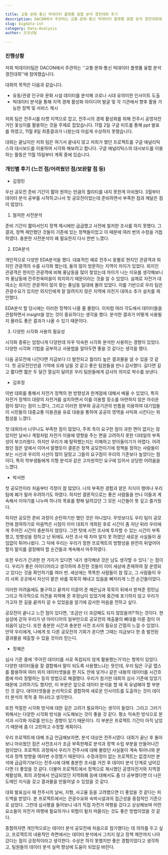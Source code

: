```yaml
---

title: 교통·문화·통신 빅데이터 플랫폼 융합 분석 경진대회 후기
description: DACON에서 주관하는 교통·문화·통신 빅데이터 플랫폼 융합 분석 경진대회에 참가하였고 현재 진행상황과 팀원들이 프로젝트를 하며 느낀 점을 정리했습니다.
slug: bigdata-1st
category: Data-Analysis
author: 코코넛팀

---
```




### 진행상황

저희 빅데이터팀은 DACON에서 주관하는 ''교통·문화·통신 빅데이터 플랫폼 융합 분석 경진대회''에 참여했습니다.

대회의 목적은 다음과 같습니다.

- 유동/관광 인구와 문화 시설 데이터를 분석해 코로나 시대 유의미한 인사이트 도출
- 빅데이터 분석을 통해 지역 경제 활성화 아이디어 발굴 및 각 기관에서 향후 활용 가능한 정책 및 서비스 제시

저희 팀은 전주시를 타켓 지역으로 잡고, 전주시의 경제 활성화를 위해 전주시 공영자전거인 꽃싱이를 활용하는 것을 주제로 잡았습니다. 11월 2일 구글 미트를 통해 ppt 발표를 하였고, 11월 8일 최종결과가 나왔는데 아쉽게 수상하지 못했습니다.

대회는 끝났지만 저희 팀은 여기서 끝내지 않고 저희가 했던 프로젝트를 구글 애널리틱스의 대시보드를 이용하여 시각화 해보려고 합니다. 구글 애널리틱스의 대시보드를 이용하는 활동은 11월 15일부터 계획 중에 있습니다.

### 개인별 후기 (느낀 점/어려웠던 점/보완할 점 등)



- 김정민

우선 공모전 준비 기간이 짧아 원하는 만큼의 퀄리티를 내지 못한게 아쉬웠다. 3월부터 데이터 분석 공부를 시작하고나서 첫 공모전이었는데 준비하면서 부족한 점과 깨달은 점이 많았다.

1. 철저한 사전분석

준비 기간이 짧아서인지 정책 제시에만 급급했고 사전에 철저한 조사를 하지 못했다. 그 결과, 정책 제안했던 것들이 기존에 있는 정책들이었고 이 때문에 여러 번의 수정을 거듭하였다. 충분한 사전분석이 왜 필요한지 다시 한번 느꼈다.

2. EDA분석

개인적으로 다양한 EDA분석을 했다. 대표적인 예로 전주시 동별로 현지인 관광객과 외지인 관광객의 수를 시각화 했는데, 둘의 많이 방문하는 지역이 차이가 있었다. 외지인 관광객은 현지인 관광객에 비해 풍남동을 많이 찾았는데 차이가 나는 이유를 생각해보니까 풍남동에 전주한옥마을이 위치하기 때문이라는 것을 알 수 있었다. 실제로 자전거 대여소는 외지인 관광객이 많이 찾는 풍남동 일대에 몰려 있었다. 이를 기반으로 우리 팀은 관광수요가 있지만 외지인에게 잘 알려지지 않은 지역에 자전거 대여소 추가 설치를 제안했다.

EDA분석 할 당시에는 이러한 정책이 나올 줄 몰랐다. 이처럼 여러 각도에서 데이터들을 관찰하면서 insight을 얻는 것이 중요하다는 생각을 했다. 분석한 결과가 어떻게 사용될지 몰라도 좋은 결과가 나올 수 있기 때문이다.

3. 다양한 시각화 사용의 필요성

시각화 종류는 엄청나게 다양한데 자꾸 익숙한 시각화 분석만 사용하는 경향이 있었다. 다양한 시각화 기법을 공부하고 사용법을 알아두면 좋을 것 같다는 생각을 했다.

다음 공모전에 나간다면 지금보다 더 발전되고 퀄리티 높은 결과물을 낼 수 있을 것 같다. 첫 공모전인만큼 기억에 오래 남을 것 같고 좋은 팀원들을 만나 감사했다. 길다면 길고 짧다면 짧은 두 달간 열심히 달려온 우리 팀원들에게 감사의 의미로 박수를 보낸다.



- 김후정

이번 대회를 통해서 자전거 정책의 현 방향성과 한계점에 대해서 배울 수 있었다, 특히 자전거 정책이 대량의 자전거를 설치하면서 이를 이용할 장소를 마련하지 않은 아쉬운 점이 많다는 점이 느꼈다, 그리고 이러한 정부와 공공기관의 빈틈을 이용하여 대기업들이 시민들의 대중교통 이용권을 유료 대용을 통하여 공공의 영역을 사익화 시킨다는 위험성을 느꼈다.

첫 대회라서 너무나도 부족한 점이 많았다, 주최 측이 요구한 점이 과한 면이 없지는 않았지만 날씨나 계절처럼 자전거 이용에 영향을 주는 면을 고려하지 못한 디테일의 부족성이 부끄러웠다. 하지만 우리가 왜 탈락했는지는 이해하고 받아들이기가 어렵다. 어려웠던 점은 앞에서 이어서 말했듯이 결론은 정책 공모전이기에 정책을 정하는 사람들이 보는 시선과 우리의 시선이 많이 달랐고 그들의 요구점이 우리의 기준보다 높았다는 점이다, 특히 학부생들에게 지형 분석과 같은 고차원적인 요구에 있어서 상당한 어려움을 느꼈다.



- 박서현

첫 공모전이라 처음부터 걱정이 참 많았다. 나의 부족한 경험과 얕은 지식이 행여나 우리 팀에 폐가 될까 우려하기도 하였다. 하지만 결론적으로는 좋은 사람들을 만나 이들과 계속해서 이야기를 나누며 하나의 목표를 향해 달려갔던 그 모든 시간들이 뜻 깊고 즐거웠다.

하지만 공모전 준비 과정이 순탄하기만 했던 것은 아니었다. 무엇보다도 우리 팀이 공모전에 참여하기로 마음먹은 시점이 이미 대회가 개최된 후로 시간이 좀 지난 뒤라 우리에게 주어진 시간이 충분하지 않았다. 그런 탓에 사전 조사에 투자할 수 있는 시간이 부족했고, 방향성을 정하고 난 뒤에도 사전 조사 때 차마 알지 못 하였던 새로운 사실들이 끊임없이 튀어나왔다. 그 덕에 우리는 우리가 정한 프로젝트의 방향성을 완전히 뒤엎어야 할지 말지를 결정해야 할 순간들과 계속해서 마주하였다.

또한 우리가 간과한 한 가지가 있다면 ‘내가 생각해낸 것은 남도 생각할 수 있다.’ 는 점이다. 우리가 좋은 아이디어라고 생각하여 추진한 것들이 이미 세상에 존재하여 잘 운영되고 있다는 것을 확인하기를 여러 번. 세상에는 똑똑한 사람들이 참 많고, 그 사람들이 우리 사회 곳곳에서 자신이 맡은 바를 묵묵히 해내고 있음을 뼈저리게 느낀 순간들이었다.

이러한 어려움에도 불구하고 끝까지 이끌어 준 예은님과 묵묵히 뒤에서 받쳐준 정민님 그리고 적극적으로 의견을 피력해 준 후정님이 있었기에 중간에 포기하지 않고 우리가 가고자 한 길을 끝까지 갈 수 있었음을 알기에 감사한 마음을 전하고 싶다.

공모전이 끝나고 느낀 점이 있다면, ‘조금만 더 과감해도 되지 않았을까?’하는 것이다. 현실성에 갇혀 우리가 낸 아이디어의 일부만으로 공모전의 제출물의 뼈대를 이룬 점이 아쉬움이 남는다. 또한 충분한 시간과 충분한 사전 조사의 필요성 간절히 느낄 수 있었다. 만약 우리에게, 나에게 또 다른 공모전의 기회가 온다면 그때는 지금보다 한 층 발전된 결과물을 제출할 수 있을 것이라 믿는다.



- 정예은

심사 기준 중에 ‘주어진 데이터를 서로 독립되지 않게 활용했는가’라는 항목이 있었다. 다양한 데이터들을 잘 결합해서 말이 되도록 사용했느냐는 뜻인데, 우리 팀은 구글 맵스를 활용하여 여러 위치 데이터셋들을 한 지도 안에 넣거나 같은 내용의 데이터를 시간흐름에 따라 정렬하는 등의 방법으로 해결했다. 우리가 참가한 대회의 심사 기준에 있었기 때문에 고려하기도 했지만, 이 부분은 앞으로 데이터 분석을 할 때 꼭 유념해야 할 부분인 것 같다. 데이터셋들을 논리적으로 결합하여 새로운 인사이트를 도출하는 것이 데이터 분석의 목적 중 하나라고 생각한다.

또한 적절한 시각화 방식에 대한 깊은 고려가 필요하다는 생각이 들었다. 그리고 그러기 위해서는 다양한 시각화 방식을 시도해보는 것이 좋을 것 같다. 평소 익숙한 방식으로 분석과 시각화 자료를 만드는 경향이 있기 때문이다. 이 부분은 프로젝트 기간이 아직 남았기 때문에 좀 더 고민하고 수정할 계획이다.

우리 프로젝트에 대해 조금 언급해보자면, 분석 대상은 전주시였다. 대회가 끝난 후 돌아보니 아쉬웠던 점은 사전조사가 조금 부족한채로 분석과 정책 수립 부분을 만들어나간 점이었다. 프로젝트 과정에서 우리가 전주시에 대해 몰랐던 사실들이 계속 튀어나와 분석과 정책 방향을 여러번 수정했기 때문이다. 수정과정이 없는 프로젝트는 없겠지만 분석에 급급하기보다는 전주시에 대해 충분한 조사를 거친 후 데이터 분석 단계로 넘어갔다면 더 좋았을 것 같다. 더불어 프로젝트에서 정책으로 제시했던 공영자전거와 지역경제활성화, 회의 과정에서 언급되었던 지역화폐 등에 대해서도 좀 더 공부했다면 더 나은 도메인 지식을 갖고 결과물을 만들어낼 수 있었을 것 같다.

대회 발표심사 때 전주시의 날씨, 지형, 사고율 등을 고려했으면 더 좋았을 것 같다는 피드백을 받았다. 본 프로젝트에서는 관광수요와 숙박시설과의 접근성을 중점적인 기준으로 삼았다. 그런데 심사평을 들어보니 내가 직접 자전거 여행을 갔다고 상상해보며 어떤 요소들이 자전거 여행에 필요하거나 위협이 될지 떠올리는 것도 좋은 방법이었을 것 같다.

종합하자면 개인적으로는 데이터 분석 공모전에 처음으로 참가했다는 데 의의를 두고 싶고, 프로젝트의 내용적인 측면에서는 데이터 분석에서 그치지 않고 정책 제안까지 나아갔다는 점이 긍정적이라고 생각한다. 수상은 하지 못했지만 좋은 경험이었다고 생각하고, 팀원들의 데이터 분석 실력 향상에 도움이 되었길 바란다.